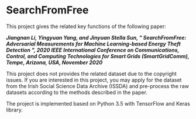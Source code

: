 # SearchFromFree

This project gives the related key functions of the following paper:

**_Jiangnan Li, Yingyuan Yang, and Jinyuan Stella Sun, " SearchFromFree: Adversarial Measurements for Machine Learning-based Energy Theft Detection ", 2020 IEEE International Conference on Communications, Control, and Computing Technologies for Smart Grids (SmartGridComm), Tempe, Arizona, USA, November 2020_**

This project does not provides the related dataset due to the copyright issues. If you are interested in this project, you may apply for the dataset from the Irish Social Science Data Archive (ISSDA) and pre-process the raw datasets according to the methods described in the paper.

The project is implemented based on Python 3.5 with TensorFlow and Keras library.

